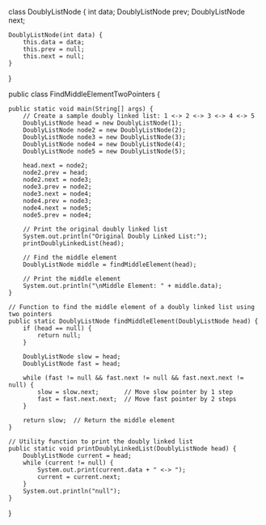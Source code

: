 class DoublyListNode {
    int data;
    DoublyListNode prev;
    DoublyListNode next;

    DoublyListNode(int data) {
        this.data = data;
        this.prev = null;
        this.next = null;
    }
}

public class FindMiddleElementTwoPointers {

    public static void main(String[] args) {
        // Create a sample doubly linked list: 1 <-> 2 <-> 3 <-> 4 <-> 5
        DoublyListNode head = new DoublyListNode(1);
        DoublyListNode node2 = new DoublyListNode(2);
        DoublyListNode node3 = new DoublyListNode(3);
        DoublyListNode node4 = new DoublyListNode(4);
        DoublyListNode node5 = new DoublyListNode(5);

        head.next = node2;
        node2.prev = head;
        node2.next = node3;
        node3.prev = node2;
        node3.next = node4;
        node4.prev = node3;
        node4.next = node5;
        node5.prev = node4;

        // Print the original doubly linked list
        System.out.println("Original Doubly Linked List:");
        printDoublyLinkedList(head);

        // Find the middle element
        DoublyListNode middle = findMiddleElement(head);

        // Print the middle element
        System.out.println("\nMiddle Element: " + middle.data);
    }

    // Function to find the middle element of a doubly linked list using two pointers
    public static DoublyListNode findMiddleElement(DoublyListNode head) {
        if (head == null) {
            return null;
        }

        DoublyListNode slow = head;
        DoublyListNode fast = head;

        while (fast != null && fast.next != null && fast.next.next != null) {
            slow = slow.next;       // Move slow pointer by 1 step
            fast = fast.next.next;  // Move fast pointer by 2 steps
        }

        return slow;  // Return the middle element
    }

    // Utility function to print the doubly linked list
    public static void printDoublyLinkedList(DoublyListNode head) {
        DoublyListNode current = head;
        while (current != null) {
            System.out.print(current.data + " <-> ");
            current = current.next;
        }
        System.out.println("null");
    }
}
